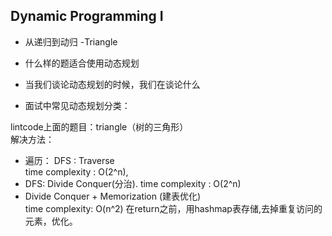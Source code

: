 ## Dynamic Programming I
* 从递归到动归 -Triangle  
 
* 什么样的题适合使用动态规划  

* 当我们谈论动态规划的时候，我们在谈论什么

* 面试中常见动态规划分类：  

lintcode上面的题目：triangle（树的三角形）  
解决方法：  
* 遍历： DFS : Traverse  
  time complexity : O(2^n), 
* DFS: Divide Conquer(分治).
  time  complexity : O(2^n) 
* Divide Conquer + Memorization (建表优化)  
  time complexity:  O(n^2) 
  在return之前，用hashmap表存储,去掉重复访问的元素，优化。


 
